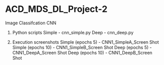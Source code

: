 # ACD_MDS_DL_Project-2
Image  Classifcation CNN

1) Python scripts
Simple - cnn_simple.py
Deep - cnn_deep.py

2) Execution screenshots
Simple (epochs 5)  - CNN1_SimpleA_Screen Shot
Simple (epochs 10) - CNN1_SimpleB_Screen Shot
Deep (epochs 5)  - CNN1_DeepA_Screen Shot
Deep (epochs 10) - CNN1_DeepB_Screen Shot

